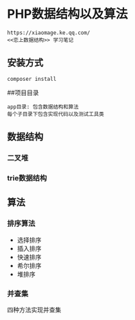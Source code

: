 # PHP数据结构以及算法

```
https://xiaomage.ke.qq.com/
<<恋上数据结构>> 学习笔记
```

## 安装方式
```$xslt
composer install
```
##项目目录
```
app目录: 包含数据结构和算法
每个子目录下包含实现代码以及测试工具类
```

## 数据结构
### 二叉堆
### trie数据结构

## 算法

### 排序算法
- 选择排序
- 插入排序
- 快速排序
- 希尔排序
- 堆排序

### 并查集
四种方法实现并查集
